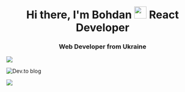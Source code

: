 <h1 align="center">Hi there, I'm Bohdan
<img src="https://github.com/blackcater/blackcater/raw/main/images/Hi.gif" height="32"/> React Developer</h1>

<h3 align="center">Web Developer from Ukraine</h3>

![](https://github-profile-summary-cards.vercel.app/api/cards/profile-details?username=daniilshat&theme=solarized_dark)

![Dev.to blog](https://img.shields.io/badge/dev.to-0A0A0A?style=for-the-badge&logo=dev.to&logoColor=white)

![](https://github-profile-summary-cards.vercel.app/api/cards/profile-details?username=Cauteros974&theme=solarized_dark)
